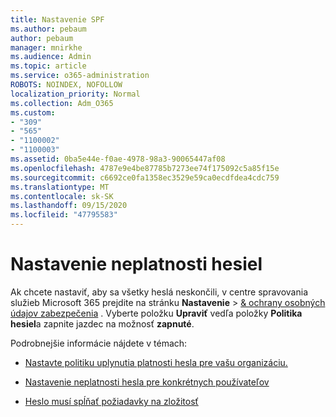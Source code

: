 ```yaml
---
title: Nastavenie SPF
ms.author: pebaum
author: pebaum
manager: mnirkhe
ms.audience: Admin
ms.topic: article
ms.service: o365-administration
ROBOTS: NOINDEX, NOFOLLOW
localization_priority: Normal
ms.collection: Adm_O365
ms.custom:
- "309"
- "565"
- "1100002"
- "1100003"
ms.assetid: 0ba5e44e-f0ae-4978-98a3-90065447af08
ms.openlocfilehash: 4787e9e4be87785b7273ee74f175092c5a85f15e
ms.sourcegitcommit: c6692ce0fa1358ec3529e59ca0ecdfdea4cdc759
ms.translationtype: MT
ms.contentlocale: sk-SK
ms.lasthandoff: 09/15/2020
ms.locfileid: "47795583"
---
```

# <a name="set-passwords-to-never-expire"></a>Nastavenie neplatnosti hesiel

Ak chcete nastaviť, aby sa všetky heslá neskončili, v centre spravovania služieb Microsoft 365 prejdite na stránku **Nastavenie**  >  [ &amp; ochrany osobných údajov zabezpečenia](https://portal.office.com/adminportal/home#/settings/security) . Vyberte položku **Upraviť** vedľa položky **Politika hesiel**a zapnite jazdec na možnosť **zapnuté**.
  
Podrobnejšie informácie nájdete v témach: 

- [Nastavte politiku uplynutia platnosti hesla pre vašu organizáciu.](https://docs.microsoft.com/microsoft-365/admin/manage/set-password-expiration-policy)
  
- [Nastavenie neplatnosti hesla pre konkrétnych používateľov](https://docs.microsoft.com/microsoft-365/admin/add-users/set-password-to-never-expire)

- [Heslo musí spĺňať požiadavky na zložitosť](https://docs.microsoft.com/windows/security/threat-protection/security-policy-settings/password-must-meet-complexity-requirements)
  